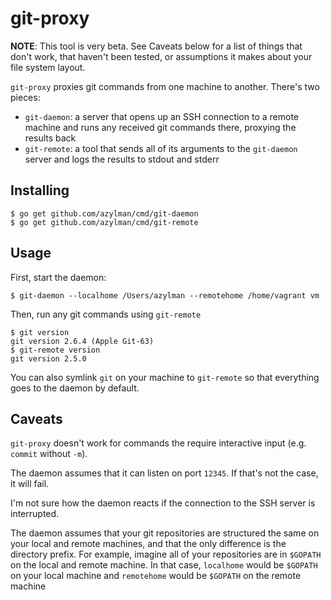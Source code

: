 # git-proxy

**NOTE**: This tool is very beta. See Caveats below for a list of things that don't work, that haven't been tested, or assumptions it makes about your file system layout.

`git-proxy` proxies git commands from one machine to another. There's two pieces:
* `git-daemon`: a server that opens up an SSH connection to a remote machine and runs any received git commands there, proxying the results back
* `git-remote`: a tool that sends all of its arguments to the `git-daemon` server and logs the results to stdout and stderr

## Installing

``` shell
$ go get github.com/azylman/cmd/git-daemon
$ go get github.com/azylman/cmd/git-remote
```

## Usage

First, start the daemon:

``` shell
$ git-daemon --localhome /Users/azylman --remotehome /home/vagrant vm
```

Then, run any git commands using `git-remote`

``` shell
$ git version
git version 2.6.4 (Apple Git-63)
$ git-remote version
git version 2.5.0
```

You can also symlink `git` on your machine to `git-remote` so that everything goes to the daemon by default.

## Caveats

`git-proxy` doesn't work for commands the require interactive input (e.g. `commit` without `-m`).

The daemon assumes that it can listen on port `12345`. If that's not the case, it will fail.

I'm not sure how the daemon reacts if the connection to the SSH server is interrupted.

The daemon assumes that your git repositories are structured the same on your local and remote machines, and that the only difference is the directory prefix.
For example, imagine all of your repositories are in `$GOPATH` on the local and remote machine.
In that case, `localhome` would be `$GOPATH` on your local machine and `remotehome` would be `$GOPATH` on the remote machine
